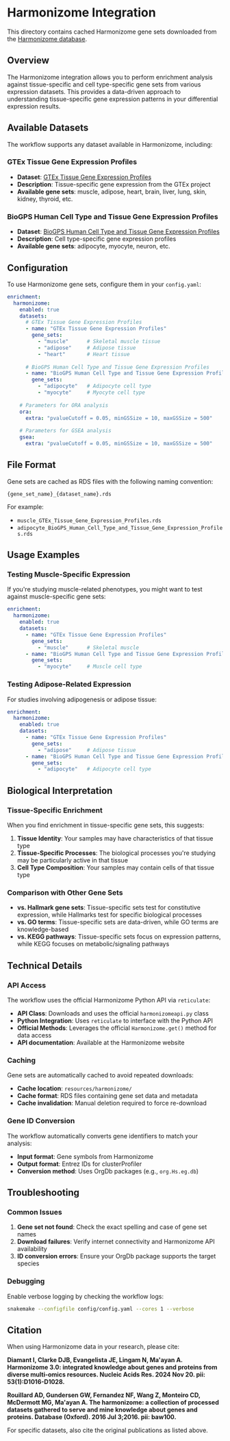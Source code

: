 # Harmonizome Integration

This directory contains cached Harmonizome gene sets downloaded from the [Harmonizome database](https://maayanlab.cloud/Harmonizome/).

## Overview

The Harmonizome integration allows you to perform enrichment analysis against tissue-specific and cell type-specific gene sets from various expression datasets. This provides a data-driven approach to understanding tissue-specific gene expression patterns in your differential expression results.

## Available Datasets

The workflow supports any dataset available in Harmonizome, including:

### GTEx Tissue Gene Expression Profiles

- **Dataset**: [GTEx Tissue Gene Expression Profiles](https://maayanlab.cloud/Harmonizome/dataset/GTEx+Tissue+Gene+Expression+Profiles)
- **Description**: Tissue-specific gene expression from the GTEx project
- **Available gene sets**: muscle, adipose, heart, brain, liver, lung, skin, kidney, thyroid, etc.

### BioGPS Human Cell Type and Tissue Gene Expression Profiles

- **Dataset**: [BioGPS Human Cell Type and Tissue Gene Expression Profiles](https://maayanlab.cloud/Harmonizome/dataset/BioGPS+Human+Cell+Type+and+Tissue+Gene+Expression+Profiles)
- **Description**: Cell type-specific gene expression profiles
- **Available gene sets**: adipocyte, myocyte, neuron, etc.

## Configuration

To use Harmonizome gene sets, configure them in your `config.yaml`:

```yaml
enrichment:
  harmonizome:
    enabled: true
    datasets:
      # GTEx Tissue Gene Expression Profiles
      - name: "GTEx Tissue Gene Expression Profiles"
        gene_sets:
          - "muscle"      # Skeletal muscle tissue
          - "adipose"     # Adipose tissue
          - "heart"       # Heart tissue
      
      # BioGPS Human Cell Type and Tissue Gene Expression Profiles
      - name: "BioGPS Human Cell Type and Tissue Gene Expression Profiles"
        gene_sets:
          - "adipocyte"   # Adipocyte cell type
          - "myocyte"     # Myocyte cell type
    
    # Parameters for ORA analysis
    ora:
      extra: "pvalueCutoff = 0.05, minGSSize = 10, maxGSSize = 500"
    
    # Parameters for GSEA analysis
    gsea:
      extra: "pvalueCutoff = 0.05, minGSSize = 10, maxGSSize = 500"
```

## File Format

Gene sets are cached as RDS files with the following naming convention:
```
{gene_set_name}_{dataset_name}.rds
```

For example:
- `muscle_GTEx_Tissue_Gene_Expression_Profiles.rds`
- `adipocyte_BioGPS_Human_Cell_Type_and_Tissue_Gene_Expression_Profiles.rds`

## Usage Examples

### Testing Muscle-Specific Expression

If you're studying muscle-related phenotypes, you might want to test against muscle-specific gene sets:

```yaml
enrichment:
  harmonizome:
    enabled: true
    datasets:
      - name: "GTEx Tissue Gene Expression Profiles"
        gene_sets:
          - "muscle"      # Skeletal muscle
      - name: "BioGPS Human Cell Type and Tissue Gene Expression Profiles"
        gene_sets:
          - "myocyte"     # Muscle cell type
```

### Testing Adipose-Related Expression

For studies involving adipogenesis or adipose tissue:

```yaml
enrichment:
  harmonizome:
    enabled: true
    datasets:
      - name: "GTEx Tissue Gene Expression Profiles"
        gene_sets:
          - "adipose"     # Adipose tissue
      - name: "BioGPS Human Cell Type and Tissue Gene Expression Profiles"
        gene_sets:
          - "adipocyte"   # Adipocyte cell type
```

## Biological Interpretation

### Tissue-Specific Enrichment

When you find enrichment in tissue-specific gene sets, this suggests:

1. **Tissue Identity**: Your samples may have characteristics of that tissue type
2. **Tissue-Specific Processes**: The biological processes you're studying may be particularly active in that tissue
3. **Cell Type Composition**: Your samples may contain cells of that tissue type

### Comparison with Other Gene Sets

- **vs. Hallmark gene sets**: Tissue-specific sets test for constitutive expression, while Hallmarks test for specific biological processes
- **vs. GO terms**: Tissue-specific sets are data-driven, while GO terms are knowledge-based
- **vs. KEGG pathways**: Tissue-specific sets focus on expression patterns, while KEGG focuses on metabolic/signaling pathways

## Technical Details

### API Access

The workflow uses the official Harmonizome Python API via `reticulate`:
- **API Class**: Downloads and uses the official `harmonizomeapi.py` class
- **Python Integration**: Uses `reticulate` to interface with the Python API
- **Official Methods**: Leverages the official `Harmonizome.get()` method for data access
- **API documentation**: Available at the Harmonizome website

### Caching

Gene sets are automatically cached to avoid repeated downloads:
- **Cache location**: `resources/harmonizome/`
- **Cache format**: RDS files containing gene set data and metadata
- **Cache invalidation**: Manual deletion required to force re-download

### Gene ID Conversion

The workflow automatically converts gene identifiers to match your analysis:
- **Input format**: Gene symbols from Harmonizome
- **Output format**: Entrez IDs for clusterProfiler
- **Conversion method**: Uses OrgDb packages (e.g., `org.Hs.eg.db`)

## Troubleshooting

### Common Issues

1. **Gene set not found**: Check the exact spelling and case of gene set names
2. **Download failures**: Verify internet connectivity and Harmonizome API availability
3. **ID conversion errors**: Ensure your OrgDb package supports the target species

### Debugging

Enable verbose logging by checking the workflow logs:
```bash
snakemake --configfile config/config.yaml --cores 1 --verbose
```

## Citation

When using Harmonizome data in your research, please cite:

**Diamant I, Clarke DJB, Evangelista JE, Lingam N, Ma'ayan A. Harmonizome 3.0: integrated knowledge about genes and proteins from diverse multi-omics resources. Nucleic Acids Res. 2024 Nov 20. pii: 53(1):D1016-D1028.**

**Rouillard AD, Gundersen GW, Fernandez NF, Wang Z, Monteiro CD, McDermott MG, Ma'ayan A. The harmonizome: a collection of processed datasets gathered to serve and mine knowledge about genes and proteins. Database (Oxford). 2016 Jul 3;2016. pii: baw100.**

For specific datasets, also cite the original publications as listed above. 